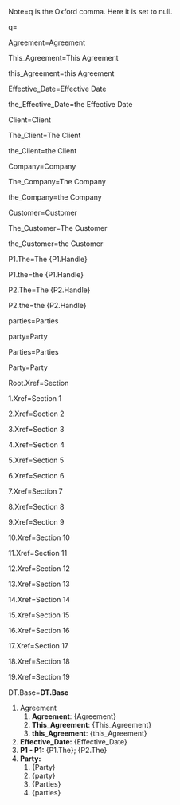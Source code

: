 Note=q is the Oxford comma.  Here it is set to null.

q=</i>

Agreement=<span class="definedterm">Agreement</span>

This_Agreement=This <span class="definedterm">Agreement</span>

this_Agreement=this <span class="definedterm">Agreement</span>

Effective_Date=<span class="definedterm">Effective Date</span>

the_Effective_Date=the <span class="definedterm">Effective Date</span>

Client=<span class="definedterm">Client</span>

The_Client=The <span class="definedterm">Client</span>

the_Client=the <span class="definedterm">Client</span>

Company=<span class="definedterm">Company</span>

The_Company=The <span class="definedterm">Company</span>

the_Company=the <span class="definedterm">Company</span>

Customer=<span class="definedterm">Customer</span>

The_Customer=The <span class="definedterm">Customer</span>

the_Customer=the <span class="definedterm">Customer</span>

P1.The=The {P1.Handle}

P1.the=the {P1.Handle}

P2.The=The {P2.Handle}

P2.the=the {P2.Handle}

parties=<span class="definedterm">Parties</span>

party=<span class="definedterm">Party</span>

Parties=<span class="definedterm">Parties</span>

Party=<span class="definedterm">Party</span>

Root.Xref=<span class="xref">Section</span>

1.Xref=<span class="xref">Section 1</span>

2.Xref=<span class="xref">Section 2</span>

3.Xref=<span class="xref">Section 3</span>

4.Xref=<span class="xref">Section 4</span>

5.Xref=<span class="xref">Section 5</span>

6.Xref=<span class="xref">Section 6</span>

7.Xref=<span class="xref">Section 7</span>

8.Xref=<span class="xref">Section 8</span>

9.Xref=<span class="xref">Section 9</span>

10.Xref=<span class="xref">Section 10</span>

11.Xref=<span class="xref">Section 11</span>

12.Xref=<span class="xref">Section 12</span>

13.Xref=<span class="xref">Section 13</span>

14.Xref=<span class="xref">Section 14</span>

15.Xref=<span class="xref">Section 15</span>

16.Xref=<span class="xref">Section 16</span>

17.Xref=<span class="xref">Section 17</span>

18.Xref=<span class="xref">Section 18</span>

19.Xref=<span class="xref">Section 19</span>


DT.Base=<b>DT.Base</b><ol><li>Agreement<ol><li><b>Agreement</b>: {Agreement}<li><b>This_Agreement</b>: {This_Agreement}<li><b>this_Agreement</b>: {this_Agreement}</li></ol><li><b>Effective_Date:</b> {Effective_Date}<li><b>P1 - P1:</b> {P1.The}; {P2.The}<li><b>Party:</b><ol><li>{Party}</li><li>{party}</li><li>{Parties}</li><li>{parties}</li></ol></ol>